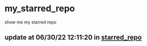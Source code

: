 # my_starred_repo
show me my starred repo

update at 06/30/22 12:11:20 in [starred_repo](./index.html)
---

